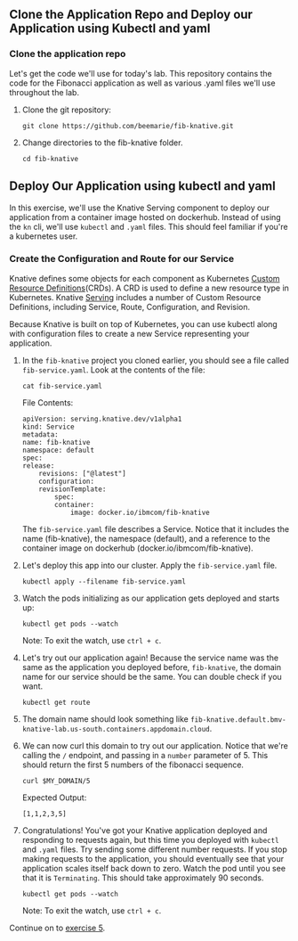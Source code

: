 ## Clone the Application Repo and Deploy our Application using Kubectl and yaml

### Clone the application repo
Let's get the code we'll use for today's lab. This repository contains the code for the Fibonacci application as well as various .yaml files we'll use throughout the lab.

1. Clone the git repository:

    ```
    git clone https://github.com/beemarie/fib-knative.git
    ```

2. Change directories to the fib-knative folder.

    ```
    cd fib-knative
    ```

## Deploy Our Application using kubectl and yaml
In this exercise, we'll use the Knative Serving component to deploy our application from a container image hosted on dockerhub. Instead of using the `kn` cli, we'll use `kubectl` and `.yaml` files. This should feel familiar if you're a kubernetes user.

### Create the Configuration and Route for our Service
Knative defines some objects for each component as Kubernetes [Custom Resource Definitions](https://kubernetes.io/docs/concepts/extend-kubernetes/api-extension/custom-resources)(CRDs). A CRD is used to define a new resource type in Kubernetes. Knative [Serving](https://github.com/knative/docs/tree/master/docs/serving#serving-resources) includes a number of Custom Resource Definitions, including Service, Route, Configuration, and Revision.

Because Knative is built on top of Kubernetes, you can use kubectl along with configuration files to create a new Service representing your application.

1. In the `fib-knative` project you cloned earlier, you should see a file called `fib-service.yaml`. Look at the contents of the file:

    ```
    cat fib-service.yaml
    ```

    File Contents:
    ```
    apiVersion: serving.knative.dev/v1alpha1
    kind: Service
    metadata:
    name: fib-knative
    namespace: default
    spec:
    release:
        revisions: ["@latest"]
        configuration:
        revisionTemplate:
            spec:
            container:
                image: docker.io/ibmcom/fib-knative
    ```

    The `fib-service.yaml` file describes a Service. Notice that it includes the name (fib-knative), the namespace (default), and a reference to the container image on dockerhub (docker.io/ibmcom/fib-knative). 
    
2. Let's deploy this app into our cluster. Apply the `fib-service.yaml` file.

    ```
    kubectl apply --filename fib-service.yaml
    ```

3. Watch the pods initializing as our application gets deployed and starts up:

    ```
    kubectl get pods --watch
    ```

    Note: To exit the watch, use `ctrl + c`.

4. Let's try out our application again! Because the service name was the same as the application you deployed before, `fib-knative`, the domain name for our service should be the same. You can double check if you want.

    ```
    kubectl get route
    ```

5. The domain name should look something like `fib-knative.default.bmv-knative-lab.us-south.containers.appdomain.cloud`.

6. We can now curl this domain to try out our application. Notice that we're calling the `/` endpoint, and passing in a `number` parameter of 5. This should return the first 5 numbers of the fibonacci sequence.

    ```
    curl $MY_DOMAIN/5
    ```

    Expected Output:
    ```
    [1,1,2,3,5]
    ```

7. Congratulations! You've got your Knative application deployed and responding to requests again, but this time you deployed with `kubectl` and `.yaml` files. Try sending some different number requests. If you stop making requests to the application, you should eventually see that your application scales itself back down to zero. Watch the pod until you see that it is `Terminating`. This should take approximately 90 seconds.

    ```
    kubectl get pods --watch
    ```

    Note: To exit the watch, use `ctrl + c`.

Continue on to [exercise 5](../exercise-5/README.md).
